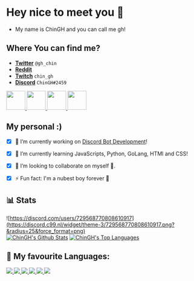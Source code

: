 # Hey nice to meet you 👋
- My name is ChinGH and you can call me gh!

## Where You can find me?

- [**Twitter**](https://twitter.com/gh_chin) `@gh_chin`
- [**Reddit**](https://www.reddit.com/user/ChinGH_BS) 
- [**Twitch**](https://www.twitch.tv/chingh_yt) `chin_gh`
- [**Discord**](https://discord.gg/ZaExNbkjPt) `ChinGH#2459`

<p align="left"> 
    <a href="https://twitter.com/gh_chin" target="__blank"> <img src="https://user-images.githubusercontent.com/86087456/179264543-2d8063ec-7f89-49c9-b8d2-9a35fa552d8b.png" width="50" height="50"/> </a>
    <a href="https://www.reddit.com/user/ChinGH_BS" target="__blank"> <img src="https://user-images.githubusercontent.com/86087456/179264702-da1113de-f876-4a6d-9110-13f4e9354740.png" width="50" height="50"/> </a> 
    <a href="https://www.twitch.tv/chingh_yt" target="__blank"> <img src="https://user-images.githubusercontent.com/86087456/179264865-227b3be4-7198-484e-a72b-46a8720a6949.png" width="50" height="50"/> </a> 
    <a href="https://discord.gg/hVBR4DVd" target="__blank"> <img src="https://user-images.githubusercontent.com/86087456/179265044-4f59ea28-90dd-46c4-a465-b6125fbdbad2.png" width="50" height="50"/> </a>       
</p>

## My personal :)

- [x] 🔭 I’m currently working on [Discord Bot Development](https://discord.com/developers/applications)!

- [x] 🌱 I’m currently learning JavaScripts, Python, GoLang, HTMl and CSS!

- [x] 👯 I’m looking to collaborate on myself 🤡.

- [x] ⚡ Fun fact: I'm a nubest boy forever 💪 

## 📊 Stats
![https://discord.com/users/729568770808610917](https://discord.c99.nl/widget/theme-3/729568770808610917.png?&radius=25&force_format=png)
  <br/>
    <a href="https://github.com/chingh1123/github-readme-stats"><img alt="ChinGH's Github Stats" src="https://github-readme-stats.vercel.app/api?username=chingh1123&show_icons=true&count_private=true&theme=react&hide_border=true&bg_color=0D1117" /></a>
  <a href="https://github.com/chingh1123/github-readme-stats"><img alt="ChinGH's Top Languages" src="https://github-readme-stats.vercel.app/api/top-langs/?username=chingh1123&langs_count=8&count_private=true&layout=compact&theme=react&hide_border=true&bg_color=0D1117" /></a>
  <br/>
  
## 🚀 My favourite Languages:

<p align="left"> 
    <a href="https://www.java.com" target="_blank"> <img src="https://img.icons8.com/color/48/000000/java-coffee-cup-logo.png"/> </a>
    <a href="https://developer.mozilla.org/en-US/docs/Web/JavaScript" target="_blank"> <img src="https://img.icons8.com/color/48/000000/javascript.png"/> </a> 
    <a href="https://www.w3.org/html/" target="_blank"> <img src="https://img.icons8.com/color/48/000000/html-5.png"/> </a> 
    <a href="https://www.w3schools.com/css/" target="_blank"> <img src="https://img.icons8.com/color/48/000000/css3.png"/> </a> 
    <a href="https://www.python.org" target="_blank"> <img src="https://img.icons8.com/color/48/000000/python.png"/> </a> 
    <a style="padding-right:8px;" href="https://go.dev/" target="_blank"> <img src="https://img.icons8.com/color/48/000000/golang.png"/> </a>      
</p>
